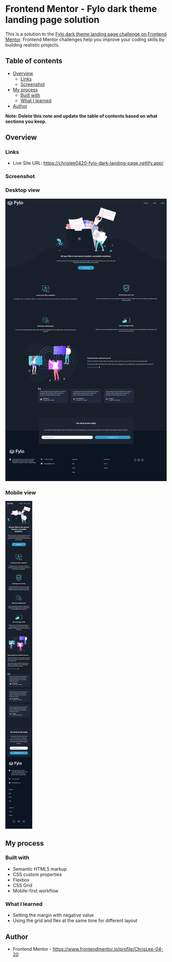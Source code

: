 # Frontend Mentor - Fylo dark theme landing page solution

This is a solution to the [Fylo dark theme landing page challenge on Frontend Mentor](https://www.frontendmentor.io/challenges/fylo-dark-theme-landing-page-5ca5f2d21e82137ec91a50fd). Frontend Mentor challenges help you improve your coding skills by building realistic projects. 

## Table of contents

- [Overview](#overview)
  - [Links](#links)
  - [Screenshot](#screenshot)
- [My process](#my-process)
  - [Built with](#built-with)
  - [What I learned](#what-i-learned)
- [Author](#author)

**Note: Delete this note and update the table of contents based on what sections you keep.**

## Overview

### Links

- Live Site URL: https://chrislee0420-fylo-dark-landing-page.netlify.app/

### Screenshot

### Desktop view
![](images/desktop-prevIew.png)

### Mobile view
![](images/mobile-prewiew.png)

## My process

### Built with

- Semantic HTML5 markup
- CSS custom properties
- Flexbox
- CSS Grid
- Mobile-first workflow

### What I learned

- Setting the margin with negative value
- Using the grid and flex at the same time for different layout 

## Author

- Frontend Mentor - https://www.frontendmentor.io/profile/ChrisLee-04-20
